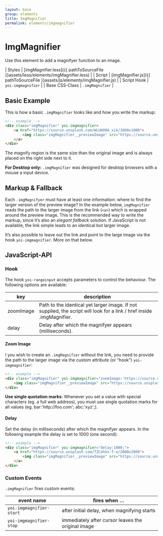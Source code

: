 ```yaml
---
layout: base
group: elements
title: ImgMagnifier
permalink: elements/imgmagnifier
---
```


# ImgMagnifier

<p class="intro">Use this element to add a magnifyer function to an image.</p>

| Styles         | [imgMagnifier.less]({{ pathToSourceFile }}assets/less/elements/imgMagnifier.less) |
| Script         | [imgMagnifier.js]({{ pathToSourceFile }}assets/js/elements/imgMagnifier.js)       |
| Script Hook    | `yoi-imgmagnifier`                                                                |
| Base CSS-Class | `.imgMagnifier`                                                                   |

## Basic Example

This is how a basic `.imgMagnifier` looks like and how you write the markup:

```html
<!-- example -->
<div class="imgMagnifier" yoi-imgmagnifier>
    <a href="https://source.unsplash.com/WLUHO9A_xik/1000x1000">
        <img class="imgMagnifier__previewImage" src="https://source.unsplash.com/WLUHO9A_xik/300x300" alt="" />
    </a>
</div>
```
The magnify region is the same size than the original image and is always placed on the right side next to it.

<p class="hint hint--negative"><b>For Desktop only:</b> <code>.imgMagnifier</code> was designed for desktop browsers with a mouse a input device.</p>

## Markup & Fallback

Each `.imgMagnifyer` must have at least one information: where to find the larger version of the preview image? In the example below, `imgMagnifier` reads the path to the larger image from the link (`<a>`) which is wrapped around the preview image. This is the recommended way to write the markup, since it’s also an _elegant fallback solution_. If JavaScript is not available, the link simple leads to an identical but larger image.

It’s also possible to leave out the link and point to the large image via the hook `yoi-imgmagnifier`. More on that below.

## JavaScript-API

### Hook

The hook `yoi-rangeinput` accepts parameters to control the behaviour. The following options are available:

| key       | description                                                                                                           |
| --------- | --------------------------------------------------------------------------------------------------------------------- |
| zoomImage | Path to the identical yet larger image. If not supplied, the script will look for a link / href inside .imgMagnifier. |
| delay     | Delay after which the magnifyer appears (milliseconds).                                                               |

#### Zoom Image

I you wish to create an `.imgMagnifier` without the link, you need to provide the path to the larger image via the custom attribute (or “hook”) `yoi-imgmagnifier`:

```html
<!-- example -->
<div class="imgMagnifier" yoi-imgmagnifier="zoomImage:'https://source.unsplash.com/bnYXiSr-Dss/2000x2000';">
    <img class="imgMagnifier__previewImage" src="https://source.unsplash.com/bnYXiSr-Dss/300x300" alt="" />
</div>
```

<p class="hint hint--negative"><b>Use single quotation marks</b>: Whenever you set a value with special characters (eg. a full web address), you must use single quotation marks for all values (eg. bar:'http://foo.com'; abc:'xyz';).</p>

#### Delay

Set the delay (in milliseconds) after which the magnifyer appears. In the following example the delay is set to 1000 (one second):

```html
<!-- example -->
<div class="imgMagnifier" yoi-imgmagnifier="delay:1000;">
    <a href="https://source.unsplash.com/TZCehSn-T-o/2000x2000">
        <img class="imgMagnifier__previewImage" src="https://source.unsplash.com/TZCehSn-T-o/300x300" alt="" />
    </a>
</div>
```

### Custom Events

`.imgMagnifier` fires custom events:

| event name               | fires when …                                       |
| ------------------------ | -------------------------------------------------- |
| `yoi-imgmagnifier-start` | after initial delay, when magnifying starts        |
| `yoi-imgmagnifier-stop`  | immediately after cursor leaves the original image |
